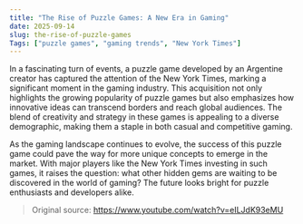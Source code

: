 ```yaml
---
title: "The Rise of Puzzle Games: A New Era in Gaming"
date: 2025-09-14
slug: the-rise-of-puzzle-games
Tags: ["puzzle games", "gaming trends", "New York Times"]
---
```


In a fascinating turn of events, a puzzle game developed by an Argentine creator has captured the attention of the New York Times, marking a significant moment in the gaming industry. This acquisition not only highlights the growing popularity of puzzle games but also emphasizes how innovative ideas can transcend borders and reach global audiences. The blend of creativity and strategy in these games is appealing to a diverse demographic, making them a staple in both casual and competitive gaming.

As the gaming landscape continues to evolve, the success of this puzzle game could pave the way for more unique concepts to emerge in the market. With major players like the New York Times investing in such games, it raises the question: what other hidden gems are waiting to be discovered in the world of gaming? The future looks bright for puzzle enthusiasts and developers alike.

> Original source: https://www.youtube.com/watch?v=eILJdK93eMU